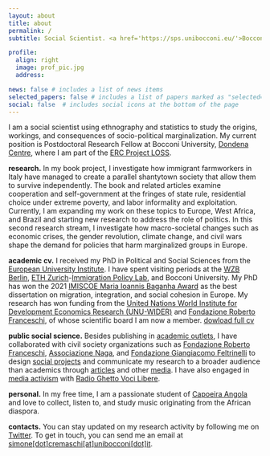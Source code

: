 ```yaml
---
layout: about
title: about
permalink: /
subtitle: Social Scientist. <a href='https://sps.unibocconi.eu/'>Bocconi University</a>.

profile:
  align: right
  image: prof_pic.jpg
  address: 

news: false # includes a list of news items
selected_papers: false # includes a list of papers marked as "selected={true}"
social: false  # includes social icons at the bottom of the page
---
```


I am a social scientist using ethnography and statistics to study the origins, workings, and consequences of socio-political marginalization. My current position is Postdoctoral Research Fellow at Bocconi University, [Dondena Centre](https://dondena.unibocconi.eu/research-areas/politics-and-institutions-unit), where I am part of the [ERC Project LOSS](https://cordis.europa.eu/project/id/864687). 

**research.** In my book project, I investigate how immigrant farmworkers in Italy have managed to create a parallel shantytown society that allow them to survive independently. The book and related articles examine cooperation and self-government at the fringes of state rule, residential choice under extreme poverty, and labor informality and exploitation. Currently, I am expanding my work on these topics to Europe, West Africa, and Brazil and starting new research to address the role of politics. In this second research stream, I investigate how macro-societal changes such as economic crises, the gender revolution, climate change, and civil wars shape the demand for policies that harm marginalized groups in Europe.

**academic cv.** I received my PhD in Political and Social Sciences from the [European University Institute](https://www.eui.eu/en/academic-units/political-and-social-sciences). I have spent visiting periods at the [WZB Berlin](https://wzb.eu/en), [ETH Zurich](https://ethz.ch/de.html)-[Immigration Policy Lab](https://immigrationlab.org/), and Bocconi University. My PhD has won the 2021 [IMISCOE Maria Ioannis Baganha Award](https://www.imiscoe.org/news-and-blog/news/network-news/1345-maria-baganha-award-winner-2021-simone-cremaschi) as the best dissertation on migration, integration, and social cohesion in Europe. My research has won funding from the [United Nations World Institute for Development Economics Research (UNU-WIDER)](https://www.wider.unu.edu/project/institutional-legacies-violent-conflict) and [Fondazione Roberto Franceschi](https://www.fondfranceschi.it/), of whose scientific board I am now a member.  [dowload full cv](/cv)

**public social science.** Besides publishing in [academic outlets](/al-folio/publications/), I have collaborated with civil society organizations such as [Fondazione Roberto Franceschi](https://www.fondfranceschi.it/), [Associazione Naga](https://naga.it/), and [Fondazione Giangiacomo Feltrinelli](https://fondazionefeltrinelli.it/) to design [social projects](al-folio/action/) and communicate my research to a broader audience than academics through [articles](/public_writing) and other [media](/media). I have also engaged in [media activism](/action) with [Radio Ghetto Voci Libere](https://radioghettovocilibere.wordpress.com/).

**personal.** In my free time, I am a passionate student of [Capoeira Angola](https://www.capoeiralaspezia.com/) and love to collect, listen to, and study music originating from the African diaspora.

**contacts.** You can stay updated on my research activity by following me on [Twitter](https://twitter.com/s_cremaschi). To get in touch, you can send me an email at [simone[dot]cremaschi[at]unibocconi[dot]it](simone.cremaschi@unibocconi.it).


